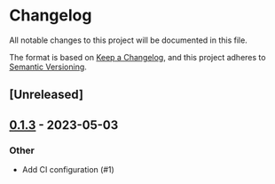 # Changelog
All notable changes to this project will be documented in this file.

The format is based on [Keep a Changelog](https://keepachangelog.com/en/1.0.0/),
and this project adheres to [Semantic Versioning](https://semver.org/spec/v2.0.0.html).

## [Unreleased]

## [0.1.3](https://github.com/LukeMathWalker/cargo-px/compare/v0.1.2...v0.1.3) - 2023-05-03

### Other
- Add CI configuration (#1)

